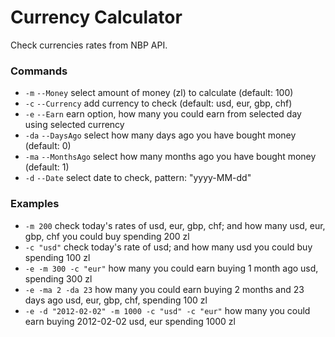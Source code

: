 # Currency Calculator
Check currencies rates from NBP API.

### Commands
- `-m` `--Money` select amount of money (zl) to calculate (default: 100)
- `-c` `--Currency` add currency to check (default: usd, eur, gbp, chf)
- `-e` `--Earn` earn option, how many you could earn from selected day using selected currency
- `-da` `--DaysAgo` select how many days ago you have bought money (default: 0)
- `-ma` `--MonthsAgo` select how many months ago you have bought money (default: 1)
- `-d` `--Date` select date to check, pattern: "yyyy-MM-dd"

### Examples
- `-m 200` check today's rates of usd, eur, gbp, chf; and how many usd, eur, gbp, chf you could buy spending 200 zl
- `-c "usd"` check today's rate of usd; and how many usd you could buy spending 100 zl
- `-e -m 300 -c "eur"` how many you could earn buying 1 month ago usd, spending 300 zl
- `-e -ma 2 -da 23` how many you could earn buying 2 months and 23 days ago usd, eur, gbp, chf, spending 100 zl
- `-e -d "2012-02-02" -m 1000 -c "usd" -c "eur"` how many you could earn buying 2012-02-02 usd, eur spending 1000 zl